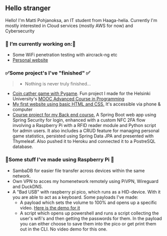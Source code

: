 ## Hello stranger 
Hello! I'm Matti Pohjanoksa, an IT student from Haaga-helia.
Currently I'm mostly interested in  Cloud services (mostly AWS for now) and Cybersecurity

### 🔭 I’m currently working on:🔭
* Some WiFi penetration testing with aircrack-ng etc
* [Personal website](https://matpohj.fi/)

### ✅Some project's I've "finished" ✅
> * Nothing is never truly finished... 
* [Coin cather game with Pygame](https://github.com/MatPohj/coin-catcher-pygame). Fun project I made for the Helsinki University's [MOOC Advanced Course in Programming](https://programming-25.mooc.fi/)
* [My first website using basic HTML and CSS.](https://matpohj.github.io/Legendojen_akatemia/) It's accessible via phone & computer
* [Course project for my Back end course.](https://github.com/MatPohj/Raspi-2FA-Backend-Course-Project) A Spring Boot web app using Spring Security for login, enhanced with a custom NFC 2FA flow involving a Raspberry Pi with a RFID reader module and Python script for admin users. It also includes a CRUD feature for managing personal game statistics, persisted using Spring Data JPA and presented with Thymeleaf. Also pushed it to Heroku and connected it to a PostreSQL database. 
  
### 🍇Some stuff I've made using Raspberry Pi 🍇

* SambaDB for easier file transfer across devices within the same network.
* Own VPN to acces my homenetwork remotely using PiVPN, Wireguard and DuckDNS.
* A "Bad USB" with raspberry pi pico, which runs as a HID-device. With it you are able to act as a keyboard. Some payloads I've made:
  - A payload which sets the volume to 100% and opens up a specific video. [Here is the demo for it](https://www.youtube.com/watch?v=xvFZjo5PgG0)
  - A script which opens up powershell and runs a script collecting the user's wifi's and then getting the passwords for them. In the payload you can either choose to save them into the pico or get print them out in the CLI. No video demo for this one.


